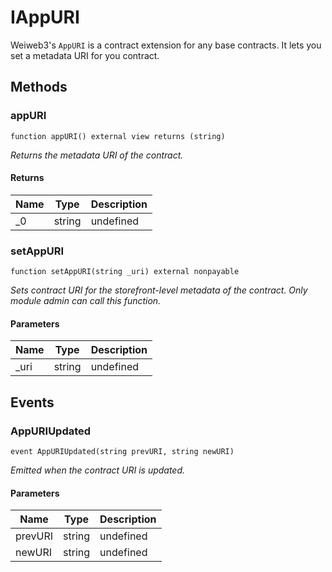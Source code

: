 # IAppURI





Weiweb3&#39;s `AppURI` is a contract extension for any base contracts. It lets you set a metadata URI  for you contract.



## Methods

### appURI

```solidity
function appURI() external view returns (string)
```



*Returns the metadata URI of the contract.*


#### Returns

| Name | Type | Description |
|---|---|---|
| _0 | string | undefined |

### setAppURI

```solidity
function setAppURI(string _uri) external nonpayable
```



*Sets contract URI for the storefront-level metadata of the contract.       Only module admin can call this function.*

#### Parameters

| Name | Type | Description |
|---|---|---|
| _uri | string | undefined |



## Events

### AppURIUpdated

```solidity
event AppURIUpdated(string prevURI, string newURI)
```



*Emitted when the contract URI is updated.*

#### Parameters

| Name | Type | Description |
|---|---|---|
| prevURI  | string | undefined |
| newURI  | string | undefined |



